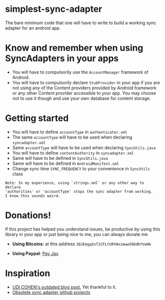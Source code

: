 # simplest-sync-adapter
The bare minimum code that one will have to write to build a working sync adapter for an android app.

# Know and remember when using SyncAdapters in your apps
- You will have to compulsorily use the `AccountManager` framework of Android.
- You will have to compulsorily declare `StubProvider` in your app if you are not using any of the Content providers provided by Android framework or any other Content provider accessible to your app. You
may choose not to use it though and use your own database for content storage.


# Getting started

- You will have to define `accountType` in `authenticator.xml`
- The same `accountType` will have to be used when declaring `syncadapter.xml`
- Same `accountType` will have to be used when declaring `SyncUtils.java`
- You will have to define `contentAuthority` in `syncadapter.xml`
- Same will have to be defined in `SyncUtils.java`
- Same will have to be defined in `AndroidManifest.xml`
- Change sync time `SYNC_FREQUENCY` to your convenience in `SyncUtils` class

```
Note: In my experience, using `strings.xml` or any other way to declare
'authorities' or 'accountType' stops the sync adapter from working.
I know this sounds weird.
```

# Donations!
If this project has helped you understand issues, be productive by using this library in your app or just being nice to me, you can always donate me

* **Using Bitcoins**: at this address `3QJEmgqXsT1CFLtURYWxzmww59DdKYVwNk`

* **Using Paypal**: [Pay Jay](https://www.paypal.me/jaydeepw)

# Inspiration
- [UDI COHEN's outdated blog post.](http://blog.udinic.com/2013/07/24/write-your-own-android-sync-adapter) Yet thankful to it.
- [Obsolete sync adapter github projects](https://github.com/search?utf8=%E2%9C%93&q=sync+adapter+language%3AJava&type=Repositories&ref=advsearch&l=Java&l=)